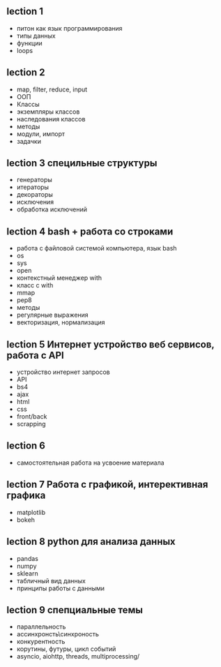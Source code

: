 ## lection 1
- питон как язык программирования 
- типы данных 
- функции 
- loops

## lection 2 
- map, filter, reduce, input  
- ООП
- Классы 
- экземпляры классов 
- наследования классов 
- методы
- модули, импорт
- задачки


## lection 3 специльные структуры 
- генераторы
- итераторы 
- декораторы 
- исключения 
- обработка исключений 

## lection 4 bash + работа со строками
- работа c файловой системой компьютера, язык bash
- os
- sys
- open
- контекстный менеджер with 
- класс с with 
- mmap
- pep8
- методы 
- регулярные выражения 
- векторизация, нормализация 

## lection 5 Интернет устройство веб сервисов, работа с API
- устройство интернет запросов 
- API 
- bs4
- ajax
- html
- css 
- front/back
- scrapping 

## lection 6
- самостоятельная работа на усвоение материала

## lection 7 Работа с графикой, интерективная графика 
- matplotlib
- bokeh

## lection 8 python для анализа данных 
- pandas 
- numpy 
- sklearn 
- табличный вид данных 
- принципы работы с данными

## lection 9 спепциальные темы 
- параллельность 
- ассинхронсть\синхроность
- конкурентность 
- корутины, футуры, цикл событий 
- asyncio, aiohttp, threads, multiprocessing/ 


